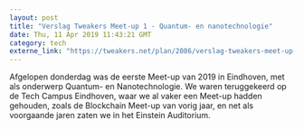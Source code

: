 ```yaml
---
layout: post
title: "Verslag Tweakers Meet-up 1 - Quantum- en nanotechnologie"
date: Thu, 11 Apr 2019 11:43:21 GMT
category: tech
externe_link: "https://tweakers.net/plan/2086/verslag-tweakers-meet-up-1-quantum-en-nanotechnologie.html"
---
```


Afgelopen donderdag was de eerste Meet-up van 2019 in Eindhoven, met als onderwerp Quantum- en Nanotechnologie. We waren teruggekeerd op de Tech Campus Eindhoven, waar we al vaker een Meet-up hadden gehouden, zoals de Blockchain Meet-up van vorig jaar, en net als voorgaande jaren zaten we in het Einstein Auditorium.<img src="http://feeds.feedburner.com/~r/tweakers/mixed/~4/B8Xe7283j30" height="1" width="1" alt=""/>
